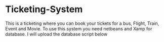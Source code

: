 # Ticketing-System
This is a ticketing where you can book your tickets for a bus, Flight, Train, Event and Movie.
To use this system you need netbeans and Xamp for database.
I will upload the database script below

